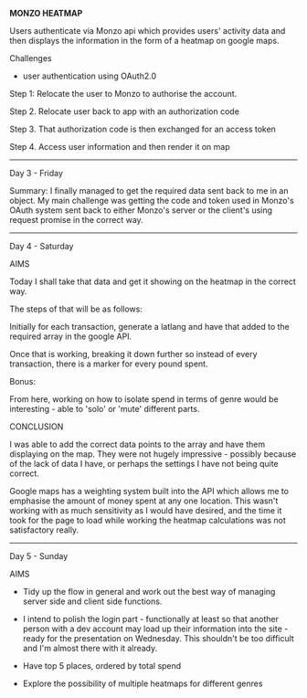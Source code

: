 **MONZO HEATMAP**

Users authenticate via Monzo api which provides users' activity data and then displays the information in the form of a heatmap on google maps.

Challenges

- user authentication using OAuth2.0

Step 1: Relocate the user to Monzo to authorise the account.

Step 2. Relocate user back to app with an authorization code

Step 3. That authorization code is then exchanged for an access token

Step 4. Access user information and then render it on map

- - - - - - 
Day 3 - Friday

Summary: I finally managed to get the required data sent back to me in an object. My main challenge was getting the code and token used in Monzo's OAuth system sent back to either Monzo's server or the client's using request promise in the correct way.

- - - - - - 

Day 4 - Saturday 

AIMS

Today I shall take that data and get it showing on the heatmap in the correct way.

The steps of that will be as follows: 

Initially for each transaction, generate a latlang and have that added to the required array in the google API.

Once that is working, breaking it down further so instead of every transaction, there is a marker for every pound spent.

Bonus:

From here, working on how to isolate spend in terms of genre would be interesting - able to 'solo' or 'mute' different parts.

CONCLUSION

I was able to add the correct data points to the array and have them displaying on the map. They were not hugely impressive - possibly because of the lack of data I have, or perhaps the settings I have not being quite correct.

Google maps has a weighting system built into the API which allows me to emphasise the amount of money spent at any one location. This wasn't working with as much sensitivity as I would have desired, and the time it took for the page to load while working the heatmap calculations was not satisfactory really.

- - - - - - 

Day 5 - Sunday

AIMS

- Tidy up the flow in general and work out the best way of managing server side and client side functions.

- I intend to polish the login part - functionally at least so that another person with a dev account may load up their information into the site - ready for the presentation on Wednesday. This shouldn't be too difficult and I'm almost there with it already.

- Have top 5 places, ordered by total spend

- Explore the possibility of multiple heatmaps for different genres





